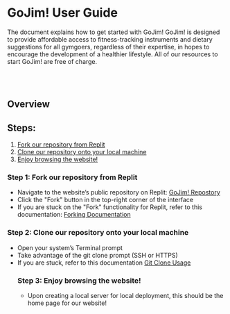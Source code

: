 <h1>GoJim! User Guide </h1>

<p>The document explains how to get started with GoJim! GoJim! is designed to provide affordable access to fitness-tracking instruments and dietary suggestions for all gymgoers, regardless of their expertise, in hopes to encourage the development of a healthier lifestyle. All of our resources to start GoJim! are free of charge.<p>

<br></br>

<h2>Overview</h2>

<h2>Steps:</h2>
<ol>
<li><a href="#step1">Fork our repository from Replit</a></li>
<li><a href="#step2">Clone our repository onto your local machine</a></li>
<li><a href="#step3">Enjoy browsing the website!</a></li>
</ol>

<h3 id="step1">Step 1: Fork our repository from Replit</h3>
<ul>
<li>Navigate to the website’s public repository on Replit: <a href="https://replit.com/@JackieCheng/GoJimWebsite">GoJim! Repostory</a></li>
<li>Click the "Fork" button in the top-right corner of the interface</li>
<li>If you are stuck on the "Fork" functionality for Replit, refer to this documentation:
<a href="https://replit.com/talk/ask/How-to-fork/137989">Forking Documentation</a></li>
</ul>

<h3 id="step2">Step 2: Clone our repository onto your local machine</h3>
<ul>
<li>Open your system’s Terminal prompt</li>
<li>Take advantage of the git clone prompt (SSH or HTTPS)</li>
<li>If you are stuck, refer to this documentation <a href="https://learn-us-east-1-prod-fleet01-xythos.content.blackboardcdn.com/blackboard.learn.xythos.prod/5a3199fc4282a/22570087?X-Blackboard-S3-Bucket=blackboard.learn.xythos.prod&X-Blackboard-Expiration=1682748000000&X-Blackboard-Signature=xGjC5Q%2FEC6ygcOs%2Fs%2Ba89LvvbwLl2ujMuWTiEqrvQVA%3D&X-Blackboard-Client-Id=100614&X-Blackboard-S3-Region=us-east-1&response-cache-control=private%2C%20max-age%3D21600&response-content-disposition=inline%3B%20filename%2A%3DUTF-8%27%27gitlab-access-tokens%25281%2529.pdf&response-content-type=application%2Fpdf&X-Amz-Security-Token=IQoJb3JpZ2luX2VjEGAaCXVzLWVhc3QtMSJHMEUCIAeJYOa2RtRT5XAWoiyGjsdYW6a11FYP4F%2BYuGrfUuIBAiEAh31Tyvd8PBKGs5WB4jMSkCFWbutSRVhqcLLRD%2Fh9wwsqsgUIaRAAGgw1NTY5MDM4NjEzNjEiDKRdmxAXUKzOUOi2ySqPBQQKPoazU6o2kGqVJvJcVi%2FLbl%2BQF11lWWdazxLLUgkwKOvyjOx2kCOVueVDKc9UxerKHUCLqeEkDU5m%2BUuDttnJFNxxZYwGo0g%2FHvk32co%2BkMUiEbzrvOK1Vz%2B%2FePlRvLFd%2Bd9w5D2O9UhzxQXs4bkYE2pUpsquuCRb2ry1TDD7IcJAt1PxCrYSEI6BpEmPT8VE%2BmyT2S4hgbELrshC%2B8PvmHi33nvdR1pLmZvnTH9DVraFXfjr8UR0hdyjK3grRidjZU7tS5svP2GIpRt73A%2FDM1UVE2Niy96tJct76A9ntVzqMZiBMv1j0X4KHcKsrjwIQRL68QUQac4Nva2R5K9%2BPuteWWny5MDXLC5xbWaZn3PXzxPgCF8vsl1bDfdd98xWvzUZKKTvkCmk%2FrlT7BdeIAUTjg63thgJ5SukcqImCGn9DD5yyx46O8JMVbxexVsvz9JI0sjTCixkvpf3TcZwyG0BU8jix%2BmnytaBR5IlBy2eKAeRjg%2FrLBKUkTFzeTKzGQLJaPGo5yX1ceesYmndu2Ol1BAbCwM3jpeMoknqb6KYwZqbBh7WlNDGAI5ERod2DJmof5soCfl2tTj6KPTQO4bB1M08rB7rD1df8ykEd3Jnu1Qeqf5A4sPKd4jqHsLZe1DRqxr%2BeLZqhnGYmLOgVMQnukDNdGKamPFaQkBhHfs1PlR8FIZt7%2FVkKbcY2tQJHqnEKI6T3yQhto35t1HWYGHUEUOFKNB6Ox1KGSbInRfoy%2BtJPV1%2Fa7plgW5Iese0yswgviUe9fOwpri5TakXVkRACjlcozkAHfDWAPR%2BXWVzAQfDPXKlpd0un0jGiC1RTizZf4oLBQrLYoAR2YhE1ML8tzvsU7LBHTqL7%2Boww7SxogY6sQFK7NdQlm%2FPMLJ5Rl2JXPa%2BScO77PLRNLZ%2BxeEIROLRzGUGqoF5fUYjaPj5kjAnYzOY5nwEoJvkNq3CNah7WJlvE7FZ2%2FDzvKSQcO8ETI2jNTbeurv9W7M4HmPpVUKsPmbU7PA0uzV9rOp%2FiUuupQmS1oGBFd%2FuLUCUFQwodzE7%2BJHIiPRPxkMBPNEyhxPDFtYfoB8Mw3SnfAlOz5cqx1ULdzIEG8OpYQqoqBfixOsjiy8%3D&X-Amz-Algorithm=AWS4-HMAC-SHA256&X-Amz-Date=20230429T000000Z&X-Amz-SignedHeaders=host&X-Amz-Expires=21600&X-Amz-Credential=ASIAYDKQORRY3ZHDXOQX%2F20230429%2Fus-east-1%2Fs3%2Faws4_request&X-Amz-Signature=e3a87743a2ab6c70c694aaf2cb7b7d3ffd976f4c32b93d9b99da55d30681e334">Git Clone Usage</a></li>

<h3 id="step3">Step 3: Enjoy browsing the website!</h3>
<ul>
<li>Upon creating a local server for local deployment, this should be the home page for our website!</li>
<img src=">
